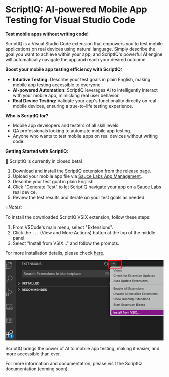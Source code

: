 # ScriptIQ: AI-powered Mobile App Testing for Visual Studio Code

**Test mobile apps without writing code!**

ScriptIQ is a Visual Studio Code extension that empowers you to test mobile applications on real devices using natural
language. Simply describe the goal you want to achieve within your app, and ScriptIQ's powerful AI engine will
automatically navigate the app and reach your desired outcome.

**Boost your mobile app testing efficiency with ScriptIQ:**

- **Intuitive Testing:** Describe your test goals in plain English, making mobile app testing accessible to everyone.
- **AI-powered Automation:** ScriptIQ leverages AI to intelligently interact with your mobile app, mimicking real user behavior.
- **Real Device Testing:** Validate your app's functionality directly on real mobile devices, ensuring a true-to-life testing experience.

**Who is ScriptIQ for?**

- Mobile app developers and testers of all skill levels.
- QA professionals looking to automate mobile app testing.
- Anyone who wants to test mobile apps on real devices without writing code.

**Getting Started with ScriptIQ:**

🚦 ScriptIQ is currently in closed beta!

1. Download and install the ScriptIQ extension from [the release page](https://github.com/saucelabs/vscode-scriptiq/releases).
2. Upload your mobile app file via [Sauce Labs App Management](https://app.saucelabs.com/app-management).
3. Describe your test goal in plain English.
4. Click "Generate Test" to let ScriptIQ navigate your app on a Sauce Labs real device.
5. Review the test results and iterate on your test goals as needed.

💡*Notes:*

To install the downloaded ScriptIQ VSIX extension, follow these steps:

1. From VSCode's main menu, select "Extensions".
2. Click the `...` (View and More Actions) button at the top of the middle panel.
3. Select "Install from VSIX..." and follow the prompts.

For more installation details, please check [here](https://code.visualstudio.com/docs/editor/extension-marketplace#_install-from-a-vsix).

![installation-instruction](installation-instruction.png)

ScriptIQ brings the power of AI to mobile app testing, making it easier, and more accessible than ever.

For more information and documentation, please visit the ScriptIQ documentation (coming soon).
